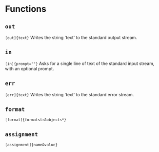 # Functions
## `out`
`[out]{text}` Writes the string 'text' to the standard output stream.
## `in`
`[in]{prompt=""}` Asks for a single line of text of the standard input stream, with an optional prompt.
## `err`
`[err]{text}` Writes the string 'text' to the standard error stream.
## `format`
`[format]{formatstr&objects*}`
## `assignment`
`[assignment]{name&value}`